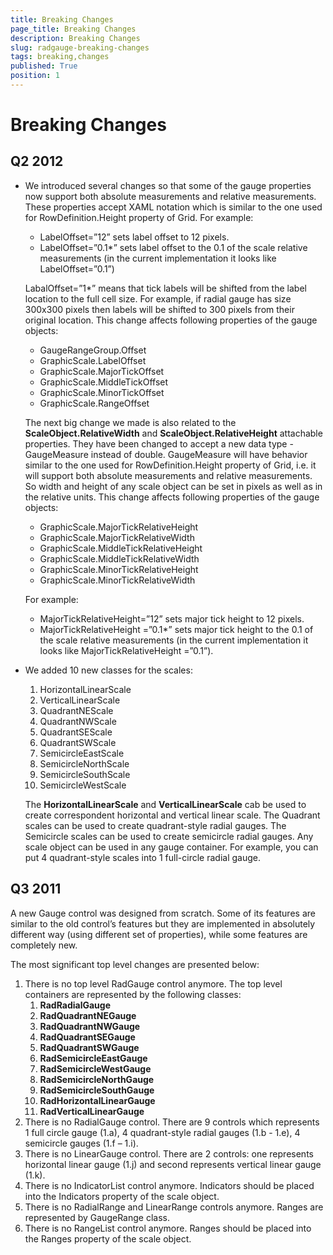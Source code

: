 ```yaml
---
title: Breaking Changes
page_title: Breaking Changes
description: Breaking Changes
slug: radgauge-breaking-changes
tags: breaking,changes
published: True
position: 1
---
```


# Breaking Changes

## Q2 2012

* We introduced several changes so that some of the gauge properties now support both absolute measurements and relative measurements. These properties accept XAML notation which is similar to the one used for RowDefinition.Height property of Grid. For example:
    * LabelOffset=”12” sets label offset to 12 pixels.
    * LabelOffset=”0.1*” sets label offset to the 0.1 of the scale relative measurements (in the current implementation it looks like LabelOffset=”0.1”)

	LabalOffset=”1*” means that tick labels will be shifted from the label location to the full cell size. For example, if radial gauge has size 300x300 pixels then labels will be shifted to 300 pixels from their original location. This change affects following properties of the gauge objects:

	* GaugeRangeGroup.Offset
	* GraphicScale.LabelOffset
	* GraphicScale.MajorTickOffset
	* GraphicScale.MiddleTickOffset
	* GraphicScale.MinorTickOffset
	* GraphicScale.RangeOffset

	The next big change we made is also related to the __ScaleObject.RelativeWidth__ and __ScaleObject.RelativeHeight__ attachable properties. They have been changed to accept a new data type - GaugeMeasure instead of double. GaugeMeasure will have behavior similar to the one used for RowDefinition.Height property of Grid, i.e. it will support both absolute measurements and relative measurements. So width and height of any scale object can be set in pixels as well as in the relative units. This change affects following properties of the gauge objects:

	* GraphicScale.MajorTickRelativeHeight
	* GraphicScale.MajorTickRelativeWidth
	* GraphicScale.MiddleTickRelativeHeight
	* GraphicScale.MiddleTickRelativeWidth
	* GraphicScale.MinorTickRelativeHeight
	* GraphicScale.MinorTickRelativeWidth

	For example:
	* MajorTickRelativeHeight=”12” sets major tick height to 12 pixels.
	* MajorTickRelativeHeight =”0.1*” sets major tick height to the 0.1 of the scale relative measurements (in the current implementation it looks like MajorTickRelativeHeight =”0.1”).

* We added 10 new classes for the scales:
	1. HorizontalLinearScale
	2. VerticalLinearScale
	3. QuadrantNEScale
	4. QuadrantNWScale
	5. QuadrantSEScale
	6. QuadrantSWScale
	7. SemicircleEastScale
	8. SemicircleNorthScale
	9. SemicircleSouthScale
	10. SemicircleWestScale

	The __HorizontalLinearScale__ and __VerticalLinearScale__ cab be used to create correspondent horizontal and vertical linear scale. The Quadrant scales can be used to create quadrant-style radial gauges. The Semicircle scales can be used to create semicircle radial gauges. Any scale object can be used in any gauge container. For example, you can put 4 quadrant-style scales into 1 full-circle radial gauge.

## Q3 2011

A new Gauge control was designed from scratch. Some of its features are similar to the old control’s features but they are implemented in absolutely different way (using different set of properties), while some features are completely new.

The most significant top level changes are presented below: 

1. There is no top level RadGauge control anymore. The top level containers are represented by the following classes:
    1. __RadRadialGauge__
    2. __RadQuadrantNEGauge__
    3. __RadQuadrantNWGauge__
    4. __RadQuadrantSEGauge__
    5. __RadQuadrantSWGauge__
    6. __RadSemicircleEastGauge__
    7. __RadSemicircleWestGauge__
    8. __RadSemicircleNorthGauge__
    9. __RadSemicircleSouthGauge__
    10. __RadHorizontalLinearGauge__
    11. __RadVerticalLinearGauge__
2. There is no RadialGauge control. There are 9 controls which represents 1 full circle gauge (1.a), 4 quadrant-style radial gauges (1.b - 1.e), 4 semicircle gauges (1.f – 1.i).
3. There is no LinearGauge control. There are 2 controls: one represents horizontal linear gauge (1.j) and second represents vertical linear gauge (1.k).
4. There is no IndicatorList control anymore. Indicators should be placed into the Indicators property of the scale object.
5. There is no RadialRange and LinearRange controls anymore. Ranges are represented by GaugeRange class.
6. There is no RangeList control anymore. Ranges should be placed into the Ranges property of the scale object.
